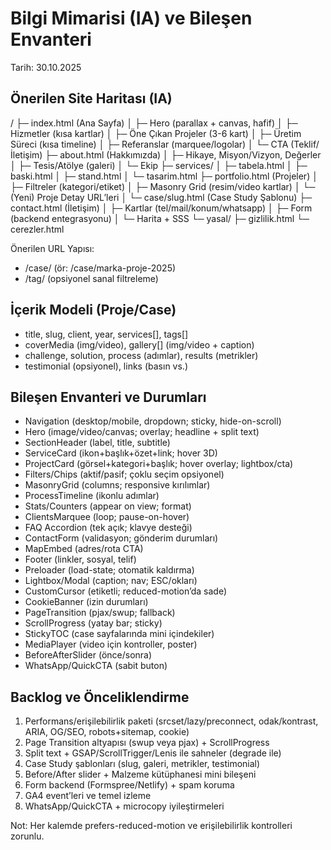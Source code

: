 # Bilgi Mimarisi (IA) ve Bileşen Envanteri

Tarih: 30.10.2025

## Önerilen Site Haritası (IA)

/
├─ index.html (Ana Sayfa)
│  ├─ Hero (parallax + canvas, hafif)
│  ├─ Hizmetler (kısa kartlar)
│  ├─ Öne Çıkan Projeler (3-6 kart)
│  ├─ Üretim Süreci (kısa timeline)
│  ├─ Referanslar (marquee/logolar)
│  └─ CTA (Teklif/İletişim)
├─ about.html (Hakkımızda)
│  ├─ Hikaye, Misyon/Vizyon, Değerler
│  ├─ Tesis/Atölye (galeri)
│  └─ Ekip
├─ services/
│  ├─ tabela.html
│  ├─ baski.html
│  ├─ stand.html
│  └─ tasarim.html
├─ portfolio.html (Projeler)
│  ├─ Filtreler (kategori/etiket)
│  ├─ Masonry Grid (resim/video kartlar)
│  └─ (Yeni) Proje Detay URL’leri
│      └─ case/slug.html (Case Study Şablonu)
├─ contact.html (İletişim)
│  ├─ Kartlar (tel/mail/konum/whatsapp)
│  ├─ Form (backend entegrasyonu)
│  └─ Harita + SSS
└─ yasal/
   ├─ gizlilik.html
   └─ cerezler.html

Önerilen URL Yapısı:
- /case/<slug> (ör: /case/marka-proje-2025)
- /tag/<etiket> (opsiyonel sanal filtreleme)

## İçerik Modeli (Proje/Case)
- title, slug, client, year, services[], tags[]
- coverMedia (img/video), gallery[] (img/video + caption)
- challenge, solution, process (adımlar), results (metrikler)
- testimonial (opsiyonel), links (basın vs.)

## Bileşen Envanteri ve Durumları
- Navigation (desktop/mobile, dropdown; sticky, hide-on-scroll)
- Hero (image/video/canvas; overlay; headline + split text)
- SectionHeader (label, title, subtitle)
- ServiceCard (ikon+başlık+özet+link; hover 3D)
- ProjectCard (görsel+kategori+başlık; hover overlay; lightbox/cta)
- Filters/Chips (aktif/pasif; çoklu seçim opsiyonel)
- MasonryGrid (columns; responsive kırılımlar)
- ProcessTimeline (ikonlu adımlar)
- Stats/Counters (appear on view; format)
- ClientsMarquee (loop; pause-on-hover)
- FAQ Accordion (tek açık; klavye desteği)
- ContactForm (validasyon; gönderim durumları)
- MapEmbed (adres/rota CTA)
- Footer (linkler, sosyal, telif)
- Preloader (load-state; otomatik kaldırma)
- Lightbox/Modal (caption; nav; ESC/okları)
- CustomCursor (etiketli; reduced-motion’da sade)
- CookieBanner (izin durumları)
- PageTransition (pjax/swup; fallback)
- ScrollProgress (yatay bar; sticky)
- StickyTOC (case sayfalarında mini içindekiler)
- MediaPlayer (video için kontroller, poster)
- BeforeAfterSlider (önce/sonra)
- WhatsApp/QuickCTA (sabit buton)

## Backlog ve Önceliklendirme
1) Performans/erişilebilirlik paketi (srcset/lazy/preconnect, odak/kontrast, ARIA, OG/SEO, robots+sitemap, cookie)
2) Page Transition altyapısı (swup veya pjax) + ScrollProgress
3) Split text + GSAP/ScrollTrigger/Lenis ile sahneler (degrade ile)
4) Case Study şablonları (slug, galeri, metrikler, testimonial)
5) Before/After slider + Malzeme kütüphanesi mini bileşeni
6) Form backend (Formspree/Netlify) + spam koruma
7) GA4 event’leri ve temel izleme
8) WhatsApp/QuickCTA + microcopy iyileştirmeleri

Not: Her kalemde prefers-reduced-motion ve erişilebilirlik kontrolleri zorunlu.
